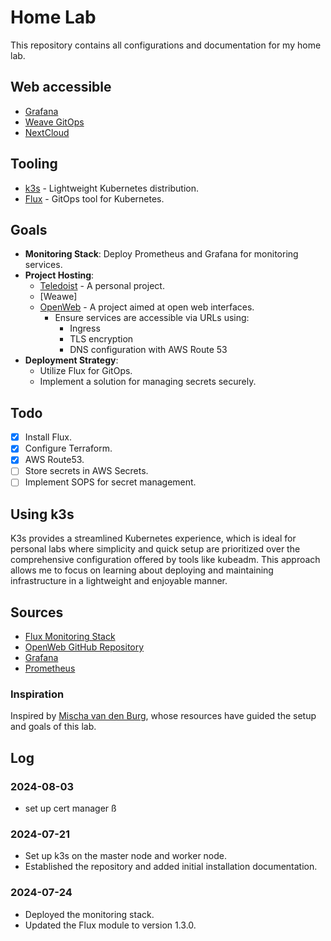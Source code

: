# Home Lab

This repository contains all configurations and documentation for my home lab.

## Web accessible 

- [Grafana](grafana.yuandrk.net)
- [Weave GitOps](https://weave.yuandrk.net/)
- [NextCloud](https://nextcloud.com/)


## Tooling

- [k3s](https://docs.k3s.io/) - Lightweight Kubernetes distribution.
- [Flux](https://fluxcd.io/) - GitOps tool for Kubernetes.

## Goals

- **Monitoring Stack**: Deploy Prometheus and Grafana for monitoring services.
- **Project Hosting**:
  - [Teledoist](https://github.com/yuandrk/teledoist) - A personal project.
  - [Weawe]
  - [OpenWeb](https://openwebui.com/) - A project aimed at open web interfaces.
    - Ensure services are accessible via URLs using:
      - Ingress
      - TLS encryption
      - DNS configuration with AWS Route 53
- **Deployment Strategy**:
  - Utilize Flux for GitOps.
  - Implement a solution for managing secrets securely.

## Todo

- [x] Install Flux.
- [x] Configure Terraform.
- [x] AWS Route53.
- [ ] Store secrets in AWS Secrets.
- [ ] Implement SOPS for secret management.

## Using k3s

K3s provides a streamlined Kubernetes experience, which is ideal for personal labs where simplicity and quick setup are prioritized over the comprehensive configuration offered by tools like kubeadm. This approach allows me to focus on learning about deploying and maintaining infrastructure in a lightweight and enjoyable manner.

## Sources

- [Flux Monitoring Stack](https://github.com/fluxcd/flux2-monitoring-example/blob/main/README.md)
- [OpenWeb GitHub Repository](https://github.com/open-webui/open-webui)
- [Grafana](https://grafana.com/)
- [Prometheus](https://prometheus.io/)

### Inspiration

Inspired by [Mischa van den Burg](https://www.youtube.com/@mischavandenburg), whose resources have guided the setup and goals of this lab.

## Log


### 2024-08-03

- set up cert manager ß

### 2024-07-21

- Set up k3s on the master node and worker node.
- Established the repository and added initial installation documentation.

### 2024-07-24

- Deployed the monitoring stack.
- Updated the Flux module to version 1.3.0.